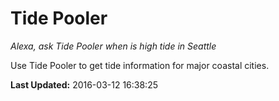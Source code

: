 # Tide Pooler
*Alexa, ask Tide Pooler when is high tide in Seattle*

Use Tide Pooler to get tide information for major coastal cities.

**Last Updated:** 2016-03-12 16:38:25